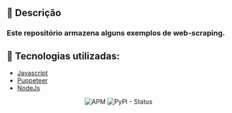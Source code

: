 
## :pencil: Descrição

### Este repositório armazena alguns exemplos de web-scraping.

## :rocket: Tecnologias utilizadas:

* [Javascript](https://developer.mozilla.org/en-US/docs/Web/JavaScript)
* [Puppeteer](https://github.com/puppeteer/puppeteer)
* [NodeJs](https://nodejs.org/en/)

<p align="center">
  <img alt="APM" src="https://img.shields.io/apm/l/vim-mode"> <img alt="PyPI - Status" src="https://img.shields.io/pypi/status/Django">
</p>


